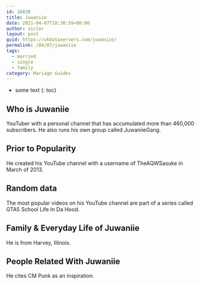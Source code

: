 ```yaml
---
id: 16830
title: Juwaniie
date: 2021-04-07T18:38:59+00:00
author: victor
layout: post
guid: https://ukdataservers.com/juwaniie/
permalink: /04/07/juwaniie  
tags:
  - married
  - single
  - family
category: Mariage Guides
---
```


* some text
{: toc}


## Who is Juwaniie



YouTuber with a personal channel that has accumulated more than 460,000 subscribers. He also runs his own group called JuwaniieGang.

                
                
                
## Prior to Popularity



He created his YouTube channel with a username of TheAQWSasuke in March of 2013.

                
                
                
## Random data



The most popular videos on his YouTube channel are part of a series called GTA5 School Life In Da Hood.

                
                
                
## Family & Everyday Life of Juwaniie



He is from Harvey, Illinois. 

                
                
                
## People Related With Juwaniie



He cites CM Punk as an inspiration.

                
              
            
          
          
          